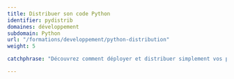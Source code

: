 ```yaml
---
title: Distribuer son code Python
identifier: pydistrib
domaines: développement
subdomain: Python
url: "/formations/developpement/python-distribution"
weight: 5

catchphrase: "Découvrez comment déployer et distribuer simplement vos projets  web, CLI ou graphique."

---
```

 
